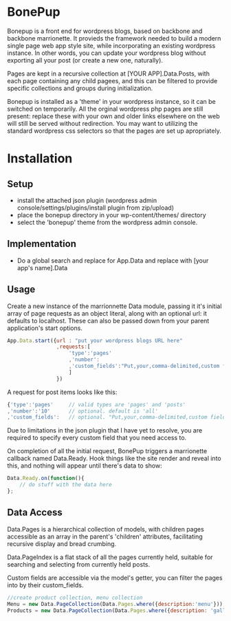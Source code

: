 BonePup
=======
Bonepup is a front end for wordpress blogs, based on backbone and backbone marrionette. It provieds the framework needed to build a modern single page web app style site, while incorporating an existing wordpress instance. In other words, you can update your wordpress blog without exporting all your post (or create a new one, naturally).

Pages are kept in a recursive collection at [YOUR APP].Data.Posts, with each page containing any child pagees, and this can be filtered to provide specific collections and groups during initialization.

Bonepup is installed as a 'theme' in your wordpress instance, so it can be switched on temporarily. All the orginal wordpress php pages are still present: replace these with your own and older links elsewhere on the web will still be served without redirection. You may want to utilizing the standard wordpress css selectors so that the pages are set up apropriately.

Installation
============
Setup
-----
* install the attached json plugin (wordpress admin console/settings/plugins/install plugin from zip/upload)
* place the bonepup directory in your wp-content/themes/ directory
* select the 'bonepup' theme from the wordpress admin console.

Implementation
--------------

* Do a global search and replace for App.Data and replace with [your app's name].Data

Usage
-----

Create a new instance of the marrionnette Data module, passing it it's initial array of page requests as an object literal, along with an optional url: it defaults to localhost. These can also be passed down from your parent application's start options.

```javascript
App.Data.start({url : "put your wordpress blogs URL here"
				,requests:[
					'type':'pages'
					,'number':
					,'custom_fields':"Put,your,comma-delimited,custom fields,here"
					]
				})
```
A request for post items looks like this:

```javascript
{'type':'pages'		// valid types are 'pages' and 'posts'
,'number':'10' 		// optional. default is 'all'
,'custom_fields':	// optional. "Put,your,comma-delimited,custom fields,here"
```
Due to limitations in the json plugin that I have yet to resolve, you are required to specify every custom field that you need access to.

On completion of all the initial request, BonePup triggers a marrionette callback named Data.Ready. Hook things like the site render and reveal into this, and nothing will appear until there's data to show:

```javascript
Data.Ready.on(function(){
	// do stuff with the data here	
};
```

Data Access
-----

Data.Pages is a hierarchical collection of models, with children pages accessible as an array in the parent's 'children' attributes, facilitating recursive display and bread crumbing.

Data.PageIndex is a flat stack of all the pages currently held, suitable for searching and selecting from currently held posts.

Custom fields are accessible via the model's getter, you can filter the pages into by their custom_fields.

```javascript
//create product collection, menu collection
Menu = new Data.PageCollection(Data.Pages.where({description:'menu'}));
Products = new Data.PageCollection(Data.Pages.where({description: 'gallery'}));
```

